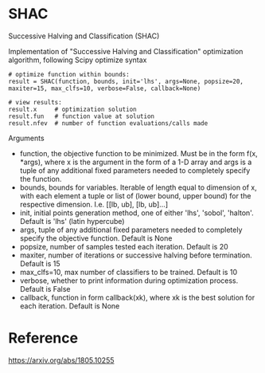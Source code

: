 # SHAC
Successive Halving and Classification (SHAC)

Implementation of "Successive Halving and Classification" optimization algorithm, following Scipy optimize syntax

    # optimize function within bounds:
    result = SHAC(function, bounds, init='lhs', args=None, popsize=20, maxiter=15, max_clfs=10, verbose=False, callback=None)

    # view results:
    result.x     # optimization solution
    result.fun   # function value at solution
    result.nfev  # number of function evaluations/calls made

Arguments
- function, the objective function to be minimized. Must be in the form f(x, *args), where x is the argument in the form of a 1-D array and args is a tuple of any additional fixed parameters needed to completely specify the function.
- bounds, bounds for variables. Iterable of length equal to dimension of x, with each element a tuple or list of (lower bound, upper bound) for the respective dimension. I.e. [[lb, ub], [lb, ub]...]
- init, initial points generation method, one of either 'lhs', 'sobol', 'halton'. Default is 'lhs' (latin hypercube)
- args, tuple of any additional fixed parameters needed to completely specify the objective function. Default is None
- popsize, number of samples tested each iteration. Default is 20
- maxiter, number of iterations or successive halving before termination. Default is 15 
- max_clfs=10, max number of classifiers to be trained. Default is 10
- verbose, whether to print information during optimization process. Default is False
- callback, function in form callback(xk), where xk is the best solution for each iteration. Default is None

# Reference
https://arxiv.org/abs/1805.10255
